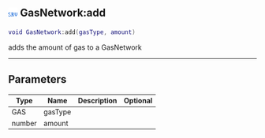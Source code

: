 ## ![server](.gitbook/assets/server.png) GasNetwork:add


```lua
void GasNetwork:add(gasType, amount)
```

adds the amount of gas to a GasNetwork


------
## Parameters

| Type   | Name | Description              | Optional |
| ------ | ---- | ------------------------ | -------: |
| GAS | gasType |  |  |
| number | amount |  |  |


